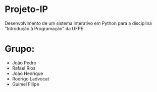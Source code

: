 # Projeto-IP
Desenvolvimento de um sistema interativo em Python para a disciplina "Introdução à Programação" da UFPE

# Grupo: #
- João Pedro
- Rafael Rios
- João Henrique
- Rodrigo Ladvocat
- Guimel Filipe
